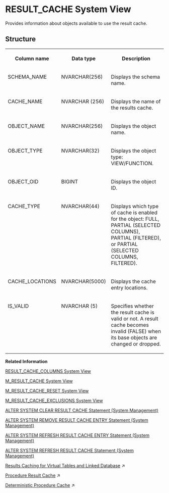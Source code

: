 <!-- loioae7b365856924c27895315c40549a485 -->

# RESULT\_CACHE System View

Provides information about objects available to use the result cache.



## Structure


<table>
<tr>
<th valign="top">

Column name



</th>
<th valign="top">

Data type



</th>
<th valign="top">

Description



</th>
</tr>
<tr>
<td valign="top">

SCHEMA\_NAME



</td>
<td valign="top">

NVARCHAR\(256\)



</td>
<td valign="top">

Displays the schema name.



</td>
</tr>
<tr>
<td valign="top">

CACHE\_NAME



</td>
<td valign="top">

NVARCHAR \(256\)



</td>
<td valign="top">

Displays the name of the results cache.



</td>
</tr>
<tr>
<td valign="top">

OBJECT\_NAME



</td>
<td valign="top">

NVARCHAR\(256\)



</td>
<td valign="top">

Displays the object name.



</td>
</tr>
<tr>
<td valign="top">

OBJECT\_TYPE



</td>
<td valign="top">

NVARCHAR\(32\)



</td>
<td valign="top">

Displays the object type: VIEW/FUNCTION.



</td>
</tr>
<tr>
<td valign="top">

OBJECT\_OID



</td>
<td valign="top">

BIGINT



</td>
<td valign="top">

Displays the object ID.



</td>
</tr>
<tr>
<td valign="top">

CACHE\_TYPE



</td>
<td valign="top">

NVARCHAR\(44\)



</td>
<td valign="top">

Displays which type of cache is enabled for the object: FULL, PARTIAL \(SELECTED COLUMNS\), PARTIAL \(FILTERED\), or PARTIAL \(SELECTED COLUMNS, FILTERED\).



</td>
</tr>
<tr>
<td valign="top">

CACHE\_LOCATIONS



</td>
<td valign="top">

NVARCHAR\(5000\)



</td>
<td valign="top">

Displays the cache entry locations.



</td>
</tr>
<tr>
<td valign="top">

IS\_VALID



</td>
<td valign="top">

NVARCHAR \(5\)



</td>
<td valign="top">

Specifies whether the result cache is valid or not. A result cache becomes invalid \(FALSE\) when its base objects are changed or dropped.



</td>
</tr>
</table>

**Related Information**  


[RESULT\_CACHE\_COLUMNS System View](result-cache-columns-system-view-6fa00dc.md "Provides information about columns available to use the result cache.")

[M\_RESULT\_CACHE System View](../022-Monitoring-Views/m-result-cache-system-view-71e6d97.md "Provides result cache information.")

[M\_RESULT\_CACHE\_RESET System View](../022-Monitoring-Views/m-result-cache-reset-system-view-7a3e046.md "Provides information about result cache statistics.")

[M\_RESULT\_CACHE\_EXCLUSIONS System View](../022-Monitoring-Views/m-result-cache-exclusions-system-view-c9838b9.md "Provides information about result cache exclusions.")

[ALTER SYSTEM CLEAR RESULT CACHE Statement \(System Management\)](../../010-SQL-Reference/012-SQL-Statements/alter-system-clear-result-cache-statement-system-management-97dca93.md "Removes all result cache entries from the system.")

[ALTER SYSTEM REMOVE RESULT CACHE ENTRY Statement \(System Management\)](../../010-SQL-Reference/012-SQL-Statements/alter-system-remove-result-cache-entry-statement-system-management-2124566.md "Removes the result cache entry for the specified cache ID.")

[ALTER SYSTEM REFRESH RESULT CACHE ENTRY Statement \(System Management\)](../../010-SQL-Reference/012-SQL-Statements/alter-system-refresh-result-cache-entry-statement-system-management-1ab0dbb.md "Refreshes the specified result cache entry.")

[ALTER SYSTEM REFRESH RESULT CACHE Statement \(System Management\)](../../010-SQL-Reference/012-SQL-Statements/alter-system-refresh-result-cache-statement-system-management-9d274fa.md "Refreshes all result cache entries related to the specified object with up-to-date results.")

[Results Caching for Virtual Tables and Linked Database](https://help.sap.com/viewer/b6c0184b46cc424b9bcce8e6aae02f97/2023_2_QRC/en-US/7dc806a729c64cd589f0d58d3b77aae1.html "Only view results caching is supported for virtual tables and linked database.") :arrow_upper_right:

[Procedure Result Cache](https://help.sap.com/viewer/d1cb63c8dd8e4c35a0f18aef632687f0/2023_2_QRC/en-US/23bd07d4f4a1444ab64ca580373e8efc.html "Procedure Result Cache (PRC) is a server-wide in-memory cache that caches the output arguments of procedure calls using the input arguments as keys.") :arrow_upper_right:

[Deterministic Procedure Cache](https://help.sap.com/viewer/d1cb63c8dd8e4c35a0f18aef632687f0/2023_2_QRC/en-US/8809a2a02e1b49d9a3fc68bb135f430d.html "") :arrow_upper_right:

